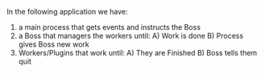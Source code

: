 In the following application we have:

1. a main process that gets events and instructs the Boss
2. a Boss that managers the workers until:
 		A) Work is done
 		B) Process gives Boss new work
3. Workers/Plugins that work until:
 		A) They are Finished
 		B) Boss tells them quit
